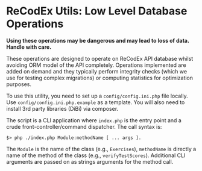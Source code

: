 # ReCodEx Utils: Low Level Database Operations

**Using these operations may be dangerous and may lead to loss of data. Handle with care.**

These operations are designed to operate on ReCodEx API database whilst avoiding ORM model of the API completely. Operations implemented are added on demand and they typically perform integrity checks (which we use for testing complex migrations) or computing statistics for optimization purposes.

To use this utility, you need to set up a `config/config.ini.php` file locally. Use `config/config.ini.php.example` as a template. You will also need to install 3rd party libraries (DiBi) via composer.

The script is a CLI application where `index.php` is the entry point and a crude front-controller/command dispatcher. The call syntax is:

```
$> php ./index.php Module:methodName [ ... args ].
```

The `Module` is the name of the class (e.g., `Exercises`), `methodName` is directly a name of the method of the class (e.g., `verifyTestScores`). Additional CLI arguments are passed on as strings arguments for the method call.
